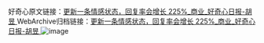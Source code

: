 好奇心原文链接：[更新一条情感状态，回复率会增长 225%_商业_好奇心日报-胡昱 ](https://www.qdaily.com/articles/10149.html)
WebArchive归档链接：[更新一条情感状态，回复率会增长 225%_商业_好奇心日报-胡昱 ](http://web.archive.org/web/20170826103512/http://www.qdaily.com:80/articles/10149.html)
![image](http://ww3.sinaimg.cn/large/007d5XDply1g3w21i7r5fj30u02t34qp)